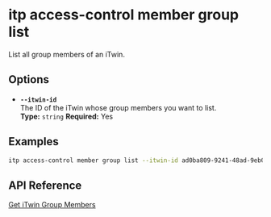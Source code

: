 # itp access-control member group list

List all group members of an iTwin.

## Options

- **`--itwin-id`**  
  The ID of the iTwin whose group members you want to list.  
  **Type:** `string` **Required:** Yes

## Examples

```bash
itp access-control member group list --itwin-id ad0ba809-9241-48ad-9eb0-c8038c1a1d51
```

## API Reference

[Get iTwin Group Members](https://developer.bentley.com/apis/access-control-v2/operations/get-itwin-group-members/)
